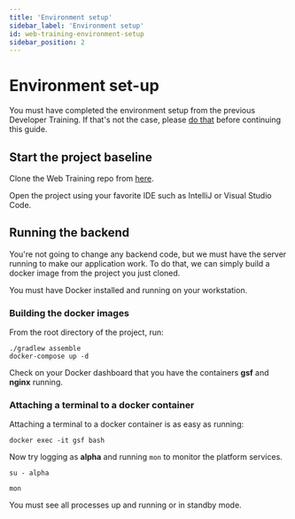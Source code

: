 ```yaml
---
title: 'Environment setup'
sidebar_label: 'Environment setup'
id: web-training-environment-setup
sidebar_position: 2
---
```



# Environment set-up

You must have completed the environment setup from the previous Developer Training. If that's not the case, please [do that](/getting-started/developer-training/environment-setup/) before continuing this guide.


## Start the project baseline

Clone the Web Training repo from [here](https://github.com/genesiscommunitysuccess/webtraining-seed).

Open the project using your favorite IDE such as IntelliJ or Visual Studio Code.

## Running the backend
You're not going to change any backend code, but we must have the server running to make our application work. To do that, we can simply build a docker image from the project you just cloned.

You must have Docker installed and running on your workstation.


### Building the docker images
From the root directory of the project, run:
```shell
./gradlew assemble
docker-compose up -d
```

Check on your Docker dashboard that you have the containers **gsf** and **nginx** running.

### Attaching a terminal to a docker container

Attaching a terminal to a docker container is as easy as running:

```shell
docker exec -it gsf bash
```

Now try logging as **alpha** and running `mon` to monitor the platform services.
```shell
su - alpha

mon
```

You must see all processes up and running or in standby mode.

<!-- Download this [WSL distro](https://genesisglobal.jfrog.io/artifactory/community-uploads/web-training-wsl.zip), unzip it and import it into WSL:
- As a reminder, create a local folder where you want to run the distro, e.g., "C:\wsl\distros\web-training-distro\". Unzip the package downloaded there and, from a command line, cd into that folder then run:

    ```shell
    wsl --import web-training . web-training-wsl.backup
    ```

Next, to start the server processes, run:
```shell
wsl -d web-training
su genesis
startServer
mon
```

You should see all processes up and running. Remember to start the server processes every time you re-start your machine. 

## Running the front end
Next, [run the web application locally](/getting-started/developer-training/training-content-day2/#running-the-application-locally).

If you don't get any errors, you're all set!

During the training, every time you add or change some code, make sure to reload your screen and test your changes from the browser. It's also useful to keep your browser's developer mode enabled and keep the browser console tab always open.
